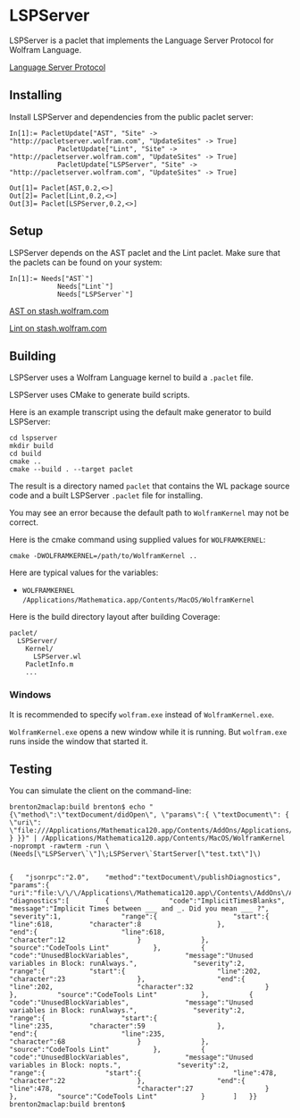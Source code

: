 # LSPServer

LSPServer is a paclet that implements the Language Server Protocol for Wolfram Language.

[Language Server Protocol](https://microsoft.github.io/language-server-protocol/)


## Installing

Install LSPServer and dependencies from the public paclet server:
```
In[1]:= PacletUpdate["AST", "Site" -> "http://pacletserver.wolfram.com", "UpdateSites" -> True]
			PacletUpdate["Lint", "Site" -> "http://pacletserver.wolfram.com", "UpdateSites" -> True]
			PacletUpdate["LSPServer", "Site" -> "http://pacletserver.wolfram.com", "UpdateSites" -> True]

Out[1]= Paclet[AST,0.2,<>]
Out[2]= Paclet[Lint,0.2,<>]
Out[3]= Paclet[LSPServer,0.2,<>]
```


## Setup

LSPServer depends on the AST paclet and the Lint paclet. Make sure that the paclets can be found on your system:
```
In[1]:= Needs["AST`"]
			Needs["Lint`"]
			Needs["LSPServer`"]
```

[AST on stash.wolfram.com](https://stash.wolfram.com/projects/COD/repos/ast/browse)

[Lint on stash.wolfram.com](https://stash.wolfram.com/projects/COD/repos/lint/browse)


## Building

LSPServer uses a Wolfram Language kernel to build a `.paclet` file.

LSPServer uses CMake to generate build scripts.

Here is an example transcript using the default make generator to build LSPServer:
```
cd lspserver
mkdir build
cd build
cmake ..
cmake --build . --target paclet
```

The result is a directory named `paclet` that contains the WL package source code and a built LSPServer `.paclet` file for installing.

You may see an error because the default path to `WolframKernel` may not be correct.

Here is the cmake command using supplied values for `WOLFRAMKERNEL`:
```
cmake -DWOLFRAMKERNEL=/path/to/WolframKernel ..
```

Here are typical values for the variables:
* `WOLFRAMKERNEL` `/Applications/Mathematica.app/Contents/MacOS/WolframKernel`

Here is the build directory layout after building Coverage:

```
paclet/
  LSPServer/
    Kernel/
      LSPServer.wl
    PacletInfo.m
    ...
```

### Windows

It is recommended to specify `wolfram.exe` instead of `WolframKernel.exe`.

`WolframKernel.exe` opens a new window while it is running. But `wolfram.exe` runs inside the window that started it.


## Testing

You can simulate the client on the command-line:

```
brenton2maclap:build brenton$ echo "{\"method\":\"textDocument/didOpen\", \"params\":{ \"textDocument\": { \"uri\": \"file:///Applications/Mathematica120.app/Contents/AddOns/Applications/ClusterIntegration/CCSWin.m\" } }}" | /Applications/Mathematica120.app/Contents/MacOS/WolframKernel -noprompt -rawterm -run \(Needs[\"LSPServer\`\"]\;LSPServer\`StartServer[\"test.txt\"]\)


{	"jsonrpc":"2.0",	"method":"textDocument\/publishDiagnostics",	"params":{		"uri":"file:\/\/\/Applications\/Mathematica120.app\/Contents\/AddOns\/Applications\/ClusterIntegration\/CCSWin.m",		"diagnostics":[			{				"code":"ImplicitTimesBlanks",				"message":"Implicit Times between ___ and _. Did you mean ___ ?",				"severity":1,				"range":{					"start":{						"line":618,			"character":8					},					"end":{						"line":618,						"character":12					}				},				"source":"CodeTools Lint"			},			{				"code":"UnusedBlockVariables",				"message":"Unused variables in Block: runAlways.",				"severity":2,				"range":{			"start":{						"line":202,						"character":23					},					"end":{						"line":202,						"character":32					}				},			"source":"CodeTools Lint"			},			{				"code":"UnusedBlockVariables",				"message":"Unused variables in Block: runAlways.",				"severity":2,				"range":{					"start":{						"line":235,			"character":59					},					"end":{						"line":235,						"character":68					}				},				"source":"CodeTools Lint"			},			{				"code":"UnusedBlockVariables",				"message":"Unused variables in Block: nopts.",				"severity":2,				"range":{				"start":{						"line":478,						"character":22					},					"end":{						"line":478,						"character":27					}				},			"source":"CodeTools Lint"			}		]	}}
brenton2maclap:build brenton$ 
```
